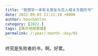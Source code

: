 ```yaml
---
title: "我想写一本有关朋友与恋人相关方面的书"
date: 2022-09-03 21:21:19 +0800
author: hoochanlon
category: [2022.]
tags: [离开地球表面]
permalink: /:year/:month-:day/01
---
```


终究是失败者的书，啊，好累。